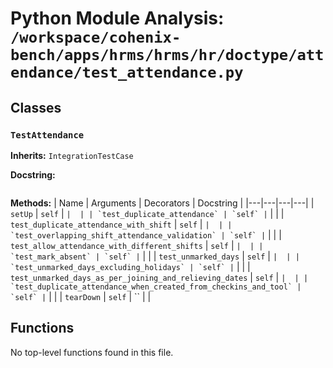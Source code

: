 # Python Module Analysis: `/workspace/cohenix-bench/apps/hrms/hrms/hr/doctype/attendance/test_attendance.py`

## Classes

### `TestAttendance`
**Inherits:** `IntegrationTestCase`


**Docstring:**
```

```

**Methods:**
| Name | Arguments | Decorators | Docstring |
|---|---|---|---|
| `setUp` | `self` | `` |  |
| `test_duplicate_attendance` | `self` | `` |  |
| `test_duplicate_attendance_with_shift` | `self` | `` |  |
| `test_overlapping_shift_attendance_validation` | `self` | `` |  |
| `test_allow_attendance_with_different_shifts` | `self` | `` |  |
| `test_mark_absent` | `self` | `` |  |
| `test_unmarked_days` | `self` | `` |  |
| `test_unmarked_days_excluding_holidays` | `self` | `` |  |
| `test_unmarked_days_as_per_joining_and_relieving_dates` | `self` | `` |  |
| `test_duplicate_attendance_when_created_from_checkins_and_tool` | `self` | `` |  |
| `tearDown` | `self` | `` |  |





## Functions

No top-level functions found in this file.
